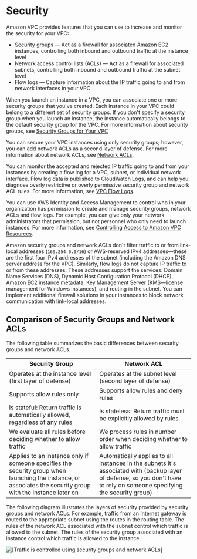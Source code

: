 # Security<a name="VPC_Security"></a>

Amazon VPC provides features that you can use to increase and monitor the security for your VPC:
+ Security groups — Act as a firewall for associated Amazon EC2 instances, controlling both inbound and outbound traffic at the instance level
+ Network access control lists \(ACLs\) — Act as a firewall for associated subnets, controlling both inbound and outbound traffic at the subnet level
+ Flow logs — Capture information about the IP traffic going to and from network interfaces in your VPC

When you launch an instance in a VPC, you can associate one or more security groups that you've created\. Each instance in your VPC could belong to a different set of security groups\. If you don't specify a security group when you launch an instance, the instance automatically belongs to the default security group for the VPC\. For more information about security groups, see [Security Groups for Your VPC](VPC_SecurityGroups.md)

You can secure your VPC instances using only security groups; however, you can add network ACLs as a second layer of defense\. For more information about network ACLs, see [Network ACLs](VPC_ACLs.md)\.

You can monitor the accepted and rejected IP traffic going to and from your instances by creating a flow log for a VPC, subnet, or individual network interface\. Flow log data is published to CloudWatch Logs, and can help you diagnose overly restrictive or overly permissive security group and network ACL rules\. For more information, see [VPC Flow Logs](flow-logs.md)\.

You can use AWS Identity and Access Management to control who in your organization has permission to create and manage security groups, network ACLs and flow logs\. For example, you can give only your network administrators that permission, but not personnel who only need to launch instances\. For more information, see [Controlling Access to Amazon VPC Resources](VPC_IAM.md)\.

Amazon security groups and network ACLs don't filter traffic to or from link\-local addresses \(`169.254.0.0/16`\) or AWS\-reserved IPv4 addresses—these are the first four IPv4 addresses of the subnet \(including the Amazon DNS server address for the VPC\)\. Similarly, flow logs do not capture IP traffic to or from these addresses\. These addresses support the services: Domain Name Services \(DNS\), Dynamic Host Configuration Protocol \(DHCP\), Amazon EC2 instance metadata, Key Management Server \(KMS—license management for Windows instances\), and routing in the subnet\. You can implement additional firewall solutions in your instances to block network communication with link\-local addresses\.

## Comparison of Security Groups and Network ACLs<a name="VPC_Security_Comparison"></a>

The following table summarizes the basic differences between security groups and network ACLs\.


| Security Group | Network ACL | 
| --- | --- | 
|  Operates at the instance level \(first layer of defense\)  |  Operates at the subnet level \(second layer of defense\)  | 
|  Supports allow rules only  |  Supports allow rules and deny rules  | 
|  Is stateful: Return traffic is automatically allowed, regardless of any rules  |  Is stateless: Return traffic must be explicitly allowed by rules  | 
|  We evaluate all rules before deciding whether to allow traffic  |  We process rules in number order when deciding whether to allow traffic  | 
|  Applies to an instance only if someone specifies the security group when launching the instance, or associates the security group with the instance later on  |  Automatically applies to all instances in the subnets it's associated with \(backup layer of defense, so you don't have to rely on someone specifying the security group\)  | 

The following diagram illustrates the layers of security provided by security groups and network ACLs\. For example, traffic from an Internet gateway is routed to the appropriate subnet using the routes in the routing table\. The rules of the network ACL associated with the subnet control which traffic is allowed to the subnet\. The rules of the security group associated with an instance control which traffic is allowed to the instance\.

![\[Traffic is controlled using security groups and network ACLs\]](http://docs.aws.amazon.com/AmazonVPC/latest/UserGuide/images/security-diagram.png)